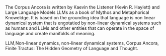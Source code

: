 The Corpus Ancora is written by Kaevin the Listener (Kevin R. Haylett) and Large Language Models LLMs as a book of Mythos and Metaphorical Knoweldge. It is based on the grounding idea that language is non linear dynamical system that is engotatied by non-linear dynamical systems such as humans and LLMs and other entities that can operate in the space of language and create manifolds of meaning.

LLM,Non-linear dynamics, non-linear dynamical systems, Corpus Ancora, Finite Tractus: The Hidden Geometry of Language and Thought.  
